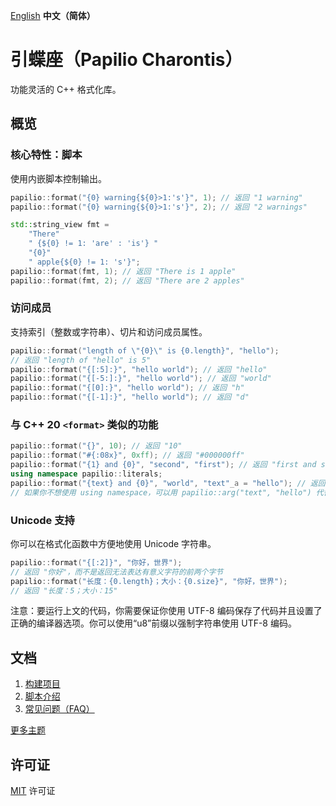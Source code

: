 [English](README.md) **中文（简体）**
# 引蝶座（Papilio Charontis）
功能灵活的 C++ 格式化库。

## 概览
### 核心特性：脚本
使用内嵌脚本控制输出。
```c++
papilio::format("{0} warning{${0}>1:'s'}", 1); // 返回 "1 warning"
papilio::format("{0} warning{${0}>1:'s'}", 2); // 返回 "2 warnings"
```

```c++
std::string_view fmt =
    "There"
    " {${0} != 1: 'are' : 'is'} "
    "{0}"
    " apple{${0} != 1: 's'}";
papilio::format(fmt, 1); // 返回 "There is 1 apple"
papilio::format(fmt, 2); // 返回 "There are 2 apples"
```

### 访问成员
支持索引（整数或字符串）、切片和访问成员属性。
```c++
papilio::format("length of \"{0}\" is {0.length}", "hello");
// 返回 "length of "hello" is 5"
papilio::format("{[:5]:}", "hello world"); // 返回 "hello"
papilio::format("{[-5:]:}", "hello world"); // 返回 "world"
papilio::format("{[0]:}", "hello world"); // 返回 "h"
papilio::format("{[-1]:}", "hello world"); // 返回 "d"
```

### 与 C++ 20 `<format>` 类似的功能
```c++
papilio::format("{}", 10); // 返回 "10"
papilio::format("#{:08x}", 0xff); // 返回 "#000000ff"
papilio::format("{1} and {0}", "second", "first"); // 返回 "first and second"
using namespace papilio::literals;
papilio::format("{text} and {0}", "world", "text"_a = "hello"); // 返回 "hello and world"
// 如果你不想使用 using namespace，可以用 papilio::arg("text", "hello") 代替
```

### Unicode 支持
你可以在格式化函数中方便地使用 Unicode 字符串。
```c++
papilio::format("{[:2]}", "你好，世界");
// 返回 "你好"，而不是返回无法表达有意义字符的前两个字节
papilio::format("长度：{0.length}；大小：{0.size}", "你好，世界");
// 返回 "长度：5；大小：15"
```
注意：要运行上文的代码，你需要保证你使用 UTF-8 编码保存了代码并且设置了正确的编译器选项。你可以使用“u8”前缀以强制字符串使用 UTF-8 编码。

## 文档
1. [构建项目](doc/zh-CN/build.md)
2. [脚本介绍](doc/zh-CN/script.md)
3. [常见问题（FAQ）](doc/zh-CN/faq.md)

[更多主题](doc/zh-CN/contents.md)

## 许可证
[MIT](LICENSE) 许可证

